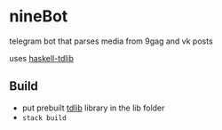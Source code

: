# nineBot

telegram bot that parses media from 9gag and vk posts 

uses [haskell-tdlib](https://github.com/mejgun/haskell-tdlib) 

## Build

- put prebuilt [tdlib](https://github.com/tdlib/td) library in the lib folder
- `stack build`
